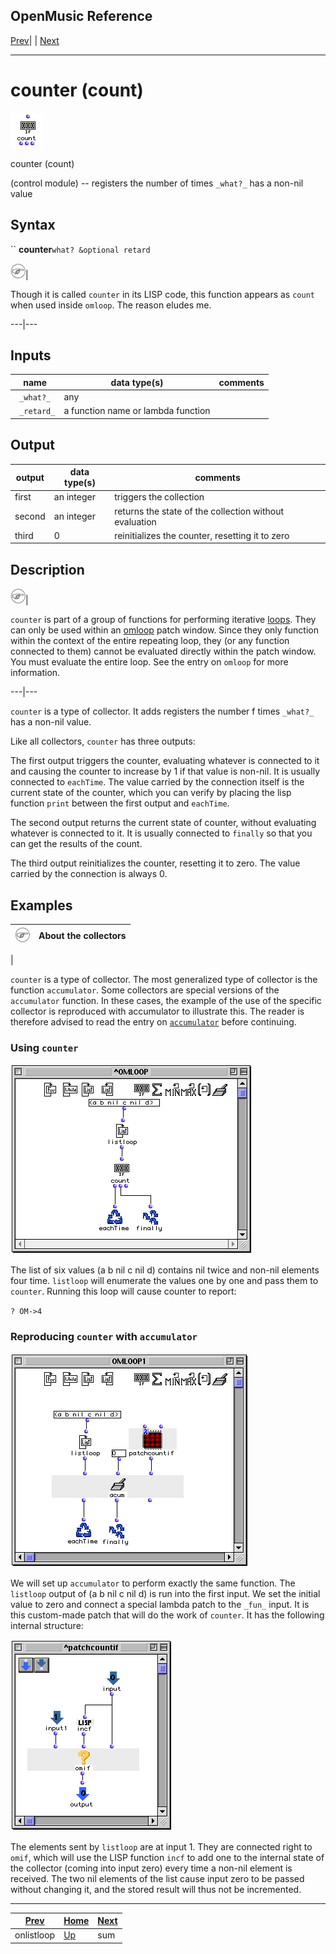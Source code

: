 OpenMusic Reference  
---  
[Prev](onlistloop)| | [Next](sum)  
  
* * *

# counter (count)

![](figures/functions/control/counter.png)

  
  
counter (count)  
  
(control module) \-- registers the number of times `_what?_` has a non-nil
value  

## Syntax

`` **counter**` what? &optional retard `

![Note](figures/images/note.gif)|

Though it is called `counter` in its LISP code, this function appears as
`count` when used inside `omloop`. The reason eludes me.  
  
---|---  
  
## Inputs

name| data type(s)| comments  
---|---|---  
` _what?_`|  any|  
` _retard_`|  a function name or lambda function|  
  
## Output

output| data type(s)| comments  
---|---|---  
first| an integer| triggers the collection  
second| an integer| returns the state of the collection without evaluation  
third| 0| reinitializes the counter, resetting it to zero  
  
## Description

![Note](figures/images/note.gif)|

`counter` is part of a group of functions for performing iterative
[loops](glossary#LOOP). They can only be used within an
[omloop](omloop) patch window. Since they only function within the
context of the entire repeating loop, they (or any function connected to them)
cannot be evaluated directly within the patch window. You must evaluate the
entire loop. See the entry on `omloop` for more information.  
  
---|---  
  
`counter` is a type of collector. It adds registers the number f times
`_what?_` has a non-nil value.

Like all collectors, `counter` has three outputs:

The first output triggers the counter, evaluating whatever is connected to it
and causing the counter to increase by 1 if that value is non-nil. It is
usually connected to `eachTime`. The value carried by the connection itself is
the current state of the counter, which you can verify by placing the lisp
function `print` between the first output and `eachTime`.

The second output returns the current state of counter, without evaluating
whatever is connected to it. It is usually connected to `finally` so that you
can get the results of the count.

The third output reinitializes the counter, resetting it to zero. The value
carried by the connection is always 0.

## Examples

![Note](figures/images/note.gif)|  **About the collectors**  
---|---  
 |

`counter` is a type of collector. The most generalized type of collector is
the function `accumulator`. Some collectors are special versions of the
`accumulator` function. In these cases, the example of the use of the specific
collector is reproduced with accumulator to illustrate this. The reader is
therefore advised to read the entry on [`accumulator`](accumulator)
before continuing.  
  
### Using `counter`

![](figures/functions/control/counterEX1.png)

The list of six values (a b nil c nil d) contains nil twice and non-nil
elements four time. `listloop` will enumerate the values one by one and pass
them to `counter`. Running this loop will cause counter to report:

`? OM->4`

### Reproducing `counter` with `accumulator`

![](figures/functions/control/counterEX2.png)

We will set up `accumulator` to perform exactly the same function. The
`listloop` output of (a b nil c nil d) is run into the first input. We set the
initial value to zero and connect a special lambda patch to the `_fun_` input.
It is this custom-made patch that will do the work of `counter`. It has the
following internal structure:

![](figures/functions/control/counterEX3.png)

The elements sent by `listloop` are at input 1. They are connected right to
`omif`, which will use the LISP function `incf` to add one to the internal
state of the collector (coming into input zero) every time a non-nil element
is received. The two nil elements of the list cause input zero to be passed
without changing it, and the stored result will thus not be incremented.

* * *

[Prev](onlistloop)| [Home](index)| [Next](sum)  
---|---|---  
onlistloop| [Up](funcref.omloop)| sum


